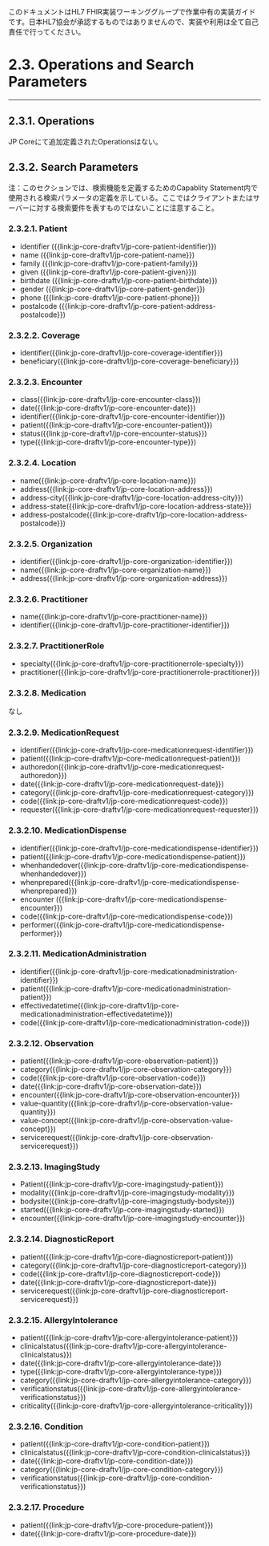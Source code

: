 このドキュメントはHL7 FHIR実装ワーキンググループで作業中有の実装ガイドです。日本HL7協会が承認するものではありませんので、実装や利用は全て自己責任で行ってください。

# 2.3. Operations and Search Parameters 
---

## 2.3.1. Operations
JP Coreにて追加定義されたOperationsはない。

## 2.3.2. Search Parameters
注：このセクションでは、検索機能を定義するためのCapablity Statement内で使用される検索パラメータの定義を示している。ここではクライアントまたはサーバーに対する検索要件を表すものではないことに注意すること。

### 2.3.2.1. Patient
* identifier ({{link:jp-core-draftv1/jp-core-patient-identifier}})
* name ({{link:jp-core-draftv1/jp-core-patient-name}})
* family ({{link:jp-core-draftv1/jp-core-patient-family}})
* given ({{link:jp-core-draftv1/jp-core-patient-given}}))
* birthdate ({{link:jp-core-draftv1/jp-core-patient-birthdate}})
* gender ({{link:jp-core-draftv1/jp-core-patient-gender}})
* phone ({{link:jp-core-draftv1/jp-core-patient-phone}})
* postalcode ({{link:jp-core-draftv1/jp-core-patient-address-postalcode}})

### 2.3.2.2. Coverage
* identifier({{link:jp-core-draftv1/jp-core-coverage-identifier}})
* beneficiary({{link:jp-core-draftv1/jp-core-coverage-beneficiary}})

### 2.3.2.3. Encounter
* class({{link:jp-core-draftv1/jp-core-encounter-class}})
* date({{link:jp-core-draftv1/jp-core-encounter-date}})
* identifier({{link:jp-core-draftv1/jp-core-encounter-identifier}})
* patient({{link:jp-core-draftv1/jp-core-encounter-patient}})
* status({{link:jp-core-draftv1/jp-core-encounter-status}})
* type({{link:jp-core-draftv1/jp-core-encounter-type}})

### 2.3.2.4. Location
* name({{link:jp-core-draftv1/jp-core-location-name}})
* address({{link:jp-core-draftv1/jp-core-location-address}})
* address-city({{link:jp-core-draftv1/jp-core-location-address-city}})
* address-state({{link:jp-core-draftv1/jp-core-location-address-state}})
* address-postalcode({{link:jp-core-draftv1/jp-core-location-address-postalcode}})

### 2.3.2.5. Organization
* identifier({{link:jp-core-draftv1/jp-core-organization-identifier}})
* name({{link:jp-core-draftv1/jp-core-organization-name}})
* address({{link:jp-core-draftv1/jp-core-organization-address}})

### 2.3.2.6. Practitioner
* name({{link:jp-core-draftv1/jp-core-practitioner-name}})
* identifier({{link:jp-core-draftv1/jp-core-practitioner-identifier}})

### 2.3.2.7. PractitionerRole
* specialty({{link:jp-core-draftv1/jp-core-practitionerrole-specialty}})
* practitioner({{link:jp-core-draftv1/jp-core-practitionerrole-practitioner}})

### 2.3.2.8. Medication
なし

### 2.3.2.9. MedicationRequest
* identifier({{link:jp-core-draftv1/jp-core-medicationrequest-identifier}})
* patient({{link:jp-core-draftv1/jp-core-medicationrequest-patient}})
* authoredon({{link:jp-core-draftv1/jp-core-medicationrequest-authoredon}})
* date({{link:jp-core-draftv1/jp-core-medicationrequest-date}})
* category({{link:jp-core-draftv1/jp-core-medicationrequest-category}})
* code({{link:jp-core-draftv1/jp-core-medicationrequest-code}})
* requester({{link:jp-core-draftv1/jp-core-medicationrequest-requester}})

### 2.3.2.10. MedicationDispense
* identifier({{link:jp-core-draftv1/jp-core-medicationdispense-identifier}})
* patient({{link:jp-core-draftv1/jp-core-medicationdispense-patient}})
* whenhandedover({{link:jp-core-draftv1/jp-core-medicationdispense-whenhandedover}})
* whenprepared({{link:jp-core-draftv1/jp-core-medicationdispense-whenprepared}})
* encounter ({{link:jp-core-draftv1/jp-core-medicationdispense-encounter}})
* code({{link:jp-core-draftv1/jp-core-medicationdispense-code}})
* performer({{link:jp-core-draftv1/jp-core-medicationdispense-performer}})

### 2.3.2.11. MedicationAdministration
* identifier({{link:jp-core-draftv1/jp-core-medicationadministration-identifier}})
* patient({{link:jp-core-draftv1/jp-core-medicationadministration-patient}})
* effectivedatetime({{link:jp-core-draftv1/jp-core-medicationadministration-effectivedatetime}})
* code({{link:jp-core-draftv1/jp-core-medicationadministration-code}})

### 2.3.2.12. Observation
* patient({{link:jp-core-draftv1/jp-core-observation-patient}})
* category({{link:jp-core-draftv1/jp-core-observation-category}})
* code({{link:jp-core-draftv1/jp-core-observation-code}})
* date({{link:jp-core-draftv1/jp-core-observation-date}})
* encounter({{link:jp-core-draftv1/jp-core-observation-encounter}})
* value-quantity({{link:jp-core-draftv1/jp-core-observation-value-quantity}})
* value-concept({{link:jp-core-draftv1/jp-core-observation-value-concept}})
* servicerequest({{link:jp-core-draftv1/jp-core-observation-servicerequest}})

### 2.3.2.13. ImagingStudy
* Patient({{link:jp-core-draftv1/jp-core-imagingstudy-patient}})
* modality({{link:jp-core-draftv1/jp-core-imagingstudy-modality}})
* bodysite({{link:jp-core-draftv1/jp-core-imagingstudy-bodysite}})
* started({{link:jp-core-draftv1/jp-core-imagingstudy-started}})
* encounter({{link:jp-core-draftv1/jp-core-imagingstudy-encounter}})

### 2.3.2.14. DiagnosticReport
* patient({{link:jp-core-draftv1/jp-core-diagnosticreport-patient}})
* category({{link:jp-core-draftv1/jp-core-diagnosticreport-category}})
* code({{link:jp-core-draftv1/jp-core-diagnosticreport-code}})
* date({{link:jp-core-draftv1/jp-core-diagnosticreport-date}})
* servicerequest({{link:jp-core-draftv1/jp-core-diagnosticreport-servicerequest}})

### 2.3.2.15. AllergyIntolerance
* patient({{link:jp-core-draftv1/jp-core-allergyintolerance-patient}})
* clinicalstatus({{link:jp-core-draftv1/jp-core-allergyintolerance-clinicalstatus}})
* date({{link:jp-core-draftv1/jp-core-allergyintolerance-date}})
* type({{link:jp-core-draftv1/jp-core-allergyintolerance-type}})
* category({{link:jp-core-draftv1/jp-core-allergyintolerance-category}})
* verificationstatus({{link:jp-core-draftv1/jp-core-allergyintolerance-verificationstatus}})
* criticality({{link:jp-core-draftv1/jp-core-allergyintolerance-criticality}})

### 2.3.2.16. Condition
* patient({{link:jp-core-draftv1/jp-core-condition-patient}})
* clinicalstatus({{link:jp-core-draftv1/jp-core-condition-clinicalstatus}})
* date({{link:jp-core-draftv1/jp-core-condition-date}})
* category({{link:jp-core-draftv1/jp-core-condition-category}})
* verificationstatus({{link:jp-core-draftv1/jp-core-condition-verificationstatus}})

### 2.3.2.17. Procedure
* patient({{link:jp-core-draftv1/jp-core-procedure-patient}})
* date({{link:jp-core-draftv1/jp-core-procedure-date}})
